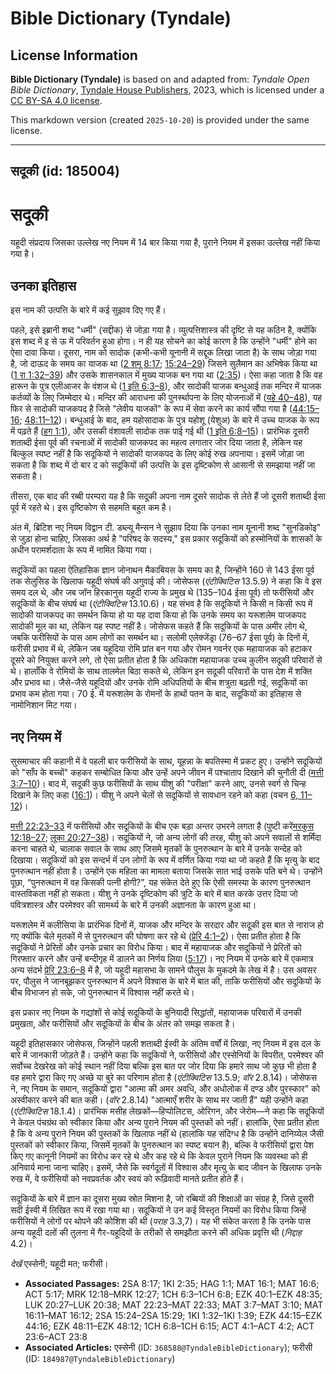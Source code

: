 # Bible Dictionary (Tyndale)

## License Information

**Bible Dictionary (Tyndale)** is based on and adapted from: _Tyndale Open Bible Dictionary_, [Tyndale House Publishers](https://tyndaleopenresources.com/), 2023, which is licensed under a [CC BY-SA 4.0 license](https://creativecommons.org/licenses/by-sa/4.0/legalcode.en).

This markdown version (created `2025-10-20`) is provided under the same license.



--------------------------------

## सदूकी (id: 185004)

सदूकी
=====

यहूदी संप्रदाय जिसका उल्लेख नए नियम में 14 बार किया गया है, पुराने नियम में इसका उल्लेख नहीं किया गया है।

उनका इतिहास
-----------

इस नाम की उत्पत्ति के बारे में कई सुझाव दिए गए हैं।

पहले, इसे इब्रानी शब्द "धर्मी" (सद्दीक) से जोड़ा गया है। व्युत्पत्तिशास्त्र की दृष्टि से यह कठिन है, क्योंकि इस शब्द में इ से ऊ में परिवर्तन हुआ होगा। न ही यह सोचने का कोई कारण है कि उन्होंने "धर्मी" होने का ऐसा दावा किया। दूसरा, नाम को सादोक (कभी\-कभी यूनानी में सद्दूक लिखा जाता है) के साथ जोड़ा गया है, जो दाऊद के समय का याजक था ([2 शमू 8:17](https://ref.ly/2Sam8:17); [15:24–29](https://ref.ly/2Sam15:24-2Sam15:29)) जिसने सुलैमान का अभिषेक किया था ([1 रा 1:32–39](https://ref.ly/1Kgs1:32-1Kgs1:39)) और उसके शासनकाल में मुख्य याजक बन गया था ([2:35](https://ref.ly/1Kgs2:35))। ऐसा कहा जाता है कि वह हारून के पुत्र एलीआजर के वंशज थे ([1 इति 6:3–8](https://ref.ly/1Chr6:3-1Chr6:8)), और सादोकी याजक बन्धुआई तक मन्दिर में याजक कर्तव्यों के लिए जिम्मेदार थे। मन्दिर की आराधना की पुनर्स्थापना के लिए योजनाओं में ([यहे 40–48](https://ref.ly/Ezek40:1-Ezek48:35)), यह फिर से सादोकी याजकपद है जिसे "लेवीय याजकों" के रूप में सेवा करने का कार्य सौंपा गया है ([44:15–16](https://ref.ly/Ezek44:15-Ezek44:16); [48:11–12](https://ref.ly/Ezek48:11-Ezek48:12))। बन्धुआई के बाद, हम यहोसादाक के पुत्र यहोशू (येशुअ) के बारे में उच्च याजक के रूप में पढ़ते हैं ([हग 1:1](https://ref.ly/Hag1:1)), और उसकी वंशावली सादोक तक पाई गई थी ([1 इति 6:8–15](https://ref.ly/1Chr6:8-1Chr6:15))। प्रारंभिक दूसरी शताब्दी ईसा पूर्व की रचनाओं में सादोकी याजकपद का महत्व लगातार जोर दिया जाता है, लेकिन यह बिल्कुल स्पष्ट नहीं है कि सदूकियों ने सादोकी याजकपद के लिए कोई रुख अपनाया। इसमें जोड़ा जा सकता है कि शब्द में दो बार द को सदूकियों की उत्पत्ति के इस दृष्टिकोण से आसानी से समझाया नहीं जा सकता है।

तीसरा, एक बाद की रब्बी परम्परा यह है कि सदूकी अपना नाम दूसरे सादोक से लेते हैं जो दूसरी शताब्दी ईसा पूर्व में रहते थे। इस दृष्टिकोण से सहमति बहुत कम है।

अंत में, ब्रिटिश नए नियम विद्वान टी. डब्ल्यू मैन्सन ने सुझाव दिया कि उनका नाम यूनानी शब्द "सुनडिकोइ" से जुड़ा होना चाहिए, जिसका अर्थ है "परिषद के सदस्य," इस प्रकार सदूकियों को हस्मोनियों के शासकों के अधीन परामर्शदाता के रूप में नामित किया गया।

सदूकियों का पहला ऐतिहासिक ज्ञान जोनाथन मैकाबियस के समय का है, जिन्होंने 160 से 143 ईसा पूर्व तक सेलुसिड के खिलाफ यहूदी संघर्ष की अगुवाई की। जोसेफस (*एंटीक्विटिस* 13\.5\.9\) ने कहा कि वे इस समय दल थे, और जब जॉन हिरकानुस यहूदी राज्य के प्रमुख थे (135–104 ईसा पूर्व) तो फरीसियों और सदूकियों के बीच संघर्ष था (*एंटीक्विटिस* 13\.10\.6\)। यह संभव है कि सदूकियों ने किसी न किसी रूप में सादोकी याजकपद का समर्थन किया हो या यह दावा किया हो कि उनके समय का यरूशलेम याजकपद सादोकी मूल का था, लेकिन यह स्पष्ट नहीं है। जोसेफस कहते हैं कि सदूकियों के पास अमीर लोग थे, जबकि फरीसियों के पास आम लोगों का समर्थन था। सलोमी एलेक्जेंड्रा (76–67 ईसा पूर्व) के दिनों में, फरीसी प्रभाव में थे, लेकिन जब यहूदिया रोमि प्रांत बन गया और रोमन गवर्नर एक महायाजक को हटाकर दूसरे को नियुक्त करने लगे, तो ऐसा प्रतीत होता है कि अधिकांश महायाजक उच्च कुलीन सदूकी परिवारों से थे। हालाँकि वे रोमियों के साथ तालमेल बिठा सकते थे, लेकिन इन सदूकी परिवारों के पास देश में शक्ति और प्रभाव था। जैसे\-जैसे यहूदियों और उनके रोमि अधिपतियों के बीच शत्रुता बढ़ती गई, सदूकियों का प्रभाव कम होता गया। 70 ई. में यरूशलेम के रोमनों के हाथों पतन के बाद, सदूकियों का इतिहास से नामोनिशान मिट गया।

नए नियम में
-----------

सुसमाचार की कहानी में वे पहली बार फरीसियों के साथ, यूहन्ना के बपतिस्मा में प्रकट हुए। उन्होंने सदूकियों को "साँप के बच्चों" कहकर सम्बोधित किया और उन्हें अपने जीवन में पश्चाताप दिखाने की चुनौती दी ([मत्ती 3:7–10](https://ref.ly/Matt3:7-Matt3:10))। बाद में, सदूकी कुछ फरीसियों के साथ यीशु की "परीक्षा" करने आए, उनसे स्वर्ग से चिन्ह दिखाने के लिए कहा ([16:1](https://ref.ly/Matt16:1))। यीशु ने अपने चेलों से सदूकियों से सावधान रहने को कहा (वचन [6, 11–12](https://ref.ly/Matt16:6))।

[मत्ती 22:23–33](https://ref.ly/Matt22:23-Matt22:33) में फरीसियों और सदूकियों के बीच एक बड़ा अन्तर उभरने लगता है (पुष्टी करें[मरकुस 12:18–27](https://ref.ly/Mark12:18-Mark12:27); [लूका 20:27–38](https://ref.ly/Luke20:27-Luke20:38))। सदूकियों ने, जो अन्य लोगों की तरह, यीशु को अपने सवालों से शर्मिंदा करना चाहते थे, चालाक सवाल के साथ आए जिसमे मृतकों के पुनरुत्थान के बारे में उनके सन्देह को दिखाया। सदूकियों को इस सन्दर्भ में उन लोगों के रूप में वर्णित किया गया था जो कहते हैं कि मृत्यु के बाद पुनरुत्थान नहीं होता है। उन्होंने एक महिला का मामला बताया जिसके सात भाई उसके पति बने थे। उन्होंने पूछा, “पुनरुत्थान में वह किसकी पत्नी होगी?”, यह संकेत देते हुए कि ऐसी समस्या के कारण पुनरुत्थान वास्तविकता नहीं हो सकता। यीशु ने उनके दृष्टिकोण की त्रुटि के बारे में बात करके उत्तर दिया जो पवित्रशास्त्र और परमेश्वर की सामर्थ्य के बारे में उनकी अज्ञानता के कारण हुआ था।

यरूशलेम में कलीसिया के प्रारंभिक दिनों में, याजक और मन्दिर के सरदार और सदूकी इस बात से नाराज हो गए क्योंकि चेले मृतकों में से पुनरुत्थान की घोषणा कर रहे थे ([प्रेरि 4:1–2](https://ref.ly/Acts4:1-Acts4:2))। ऐसा प्रतीत होता है कि सदूकियों ने प्रेरितों और उनके प्रचार का विरोध किया। बाद में महायाजक और सदूकियों ने प्रेरितों को गिरफ्तार करने और उन्हें बन्दीगृह में डालने का निर्णय लिया ([5:17](https://ref.ly/Acts5:17))। नए नियम में उनके बारे में एकमात्र अन्य संदर्भ [प्रेरि 23:6–8](https://ref.ly/Acts23:6-Acts23:8) में है, जो यहूदी महासभा के सामने पौलुस के मुकदमे के लेख में है। उस अवसर पर, पौलुस ने जानबूझकर पुनरुत्थान में अपने विश्वास के बारे में बात की, ताकि फरीसियों और सदूकियों के बीच विभाजन हो सके, जो पुनरुत्थान में विश्वास नहीं करते थे।

इस प्रकार नए नियम के गद्यांशों से कोई सदूकियों के बुनियादी सिद्धांतों, महायाजक परिवारों में उनकी प्रमुखता, और फरीसियों और सदूकियों के बीच के अंतर को समझ सकता है।

यहूदी इतिहासकार जोसेफस, जिन्होंने पहली शताब्दी ईस्वी के अंतिम वर्षों में लिखा, नए नियम में इस दल के बारे में जानकारी जोड़ते हैं। उन्होंने कहा कि सदूकियों ने, फरीसियों और एस्सेनियों के विपरीत, परमेश्वर की सर्वोच्च देखरेख को कोई स्थान नहीं दिया बल्कि इस बात पर जोर दिया कि हमारे साथ जो कुछ भी होता है वह हमारे द्वारा किए गए अच्छे या बुरे का परिणाम होता है (*एंटीक्विटिस* 13\.5\.9; *वॉर* 2\.8\.14\)। जोसेफस ने, नए नियम के समान, सदूकियों द्वारा "आत्मा की अमर अवधि, और अधोलोक में दण्ड और पुरस्कार" को अस्वीकार करने की बात कही। (*वॉर* 2\.8\.14\) "आत्माएँ शरीर के साथ मर जाती हैं" यही उन्होंने कहा (*एंटीक्विटिस* 18\.1\.4\)। प्रारंभिक मसीह लेखकों—हिप्पोलिटस, ओरिगन, और जेरोम—ने कहा कि सदूकियों ने केवल पंचग्रंथ को स्वीकार किया और अन्य पुराने नियम की पुस्तकों को नहीं। हालांकि, ऐसा प्रतीत होता है कि वे अन्य पुराने नियम की पुस्तकों के खिलाफ नहीं थे (हालांकि यह संदिग्ध है कि उन्होंने दानिय्येल जैसी पुस्तकों को स्वीकार किया, जिसमें मृतकों के पुनरुत्थान का स्पष्ट बयान है), बल्कि वे फरीसियों द्वारा पेश किए गए कानूनी नियमों का विरोध कर रहे थे और कह रहे थे कि केवल पुराने नियम कि व्यवस्था को ही अनिवार्य माना जाना चाहिए। इसमें, जैसे कि स्वर्गदूतों में विश्वास और मृत्यु के बाद जीवन के खिलाफ उनके रुख में, वे फरीसियों को नवप्रवर्तक और स्वयं को रूढ़िवादी मानते प्रतीत होते हैं।

सदूकियों के बारे में ज्ञान का दूसरा मुख्य स्रोत मिशना है, जो रब्बियों की शिक्षाओं का संग्रह है, जिसे दूसरी सदी ईस्वी में लिखित रूप में रखा गया था। सदूकियों ने उन कई विस्तृत नियमों का विरोध किया जिन्हें फरीसियों ने लोगों पर थोपने की कोशिश की थी (*पराह* 3\.3,7\)। यह भी संकेत करता है कि उनके पास अन्य यहूदी दलों की तुलना में गैर\-यहूदियों के तरीकों से समझौता करने की अधिक प्रवृत्ति थी (*निद्दाह* 4\.2\)।

*देखें* एस्सेनी; यहूदी मत; फरीसी।

* **Associated Passages:** 2SA 8:17; 1KI 2:35; HAG 1:1; MAT 16:1; MAT 16:6; ACT 5:17; MRK 12:18–MRK 12:27; 1CH 6:3–1CH 6:8; EZK 40:1–EZK 48:35; LUK 20:27–LUK 20:38; MAT 22:23–MAT 22:33; MAT 3:7–MAT 3:10; MAT 16:11–MAT 16:12; 2SA 15:24–2SA 15:29; 1KI 1:32–1KI 1:39; EZK 44:15–EZK 44:16; EZK 48:11–EZK 48:12; 1CH 6:8–1CH 6:15; ACT 4:1–ACT 4:2; ACT 23:6–ACT 23:8
* **Associated Articles:** एस्सेनी  (ID: `368588@TyndaleBibleDictionary`); फरीसी (ID: `184987@TyndaleBibleDictionary`)

